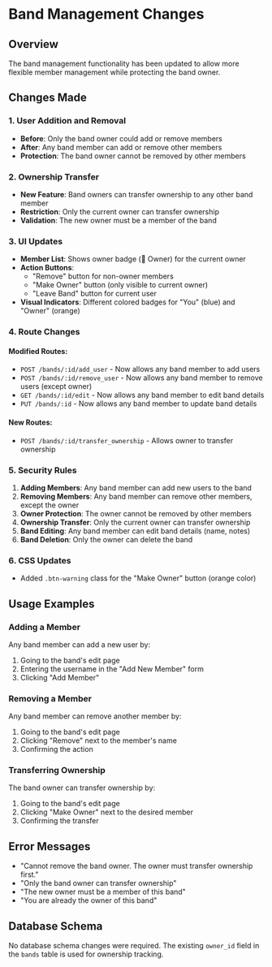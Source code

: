 # Band Management Changes

## Overview
The band management functionality has been updated to allow more flexible member management while protecting the band owner.

## Changes Made

### 1. User Addition and Removal
- **Before**: Only the band owner could add or remove members
- **After**: Any band member can add or remove other members
- **Protection**: The band owner cannot be removed by other members

### 2. Ownership Transfer
- **New Feature**: Band owners can transfer ownership to any other band member
- **Restriction**: Only the current owner can transfer ownership
- **Validation**: The new owner must be a member of the band

### 3. UI Updates
- **Member List**: Shows owner badge (👑 Owner) for the current owner
- **Action Buttons**: 
  - "Remove" button for non-owner members
  - "Make Owner" button (only visible to current owner)
  - "Leave Band" button for current user
- **Visual Indicators**: Different colored badges for "You" (blue) and "Owner" (orange)

### 4. Route Changes

#### Modified Routes:
- `POST /bands/:id/add_user` - Now allows any band member to add users
- `POST /bands/:id/remove_user` - Now allows any band member to remove users (except owner)
- `GET /bands/:id/edit` - Now allows any band member to edit band details
- `PUT /bands/:id` - Now allows any band member to update band details

#### New Routes:
- `POST /bands/:id/transfer_ownership` - Allows owner to transfer ownership

### 5. Security Rules
1. **Adding Members**: Any band member can add new users to the band
2. **Removing Members**: Any band member can remove other members, except the owner
3. **Owner Protection**: The owner cannot be removed by other members
4. **Ownership Transfer**: Only the current owner can transfer ownership
5. **Band Editing**: Any band member can edit band details (name, notes)
6. **Band Deletion**: Only the owner can delete the band

### 6. CSS Updates
- Added `.btn-warning` class for the "Make Owner" button (orange color)

## Usage Examples

### Adding a Member
Any band member can add a new user by:
1. Going to the band's edit page
2. Entering the username in the "Add New Member" form
3. Clicking "Add Member"

### Removing a Member
Any band member can remove another member by:
1. Going to the band's edit page
2. Clicking "Remove" next to the member's name
3. Confirming the action

### Transferring Ownership
The band owner can transfer ownership by:
1. Going to the band's edit page
2. Clicking "Make Owner" next to the desired member
3. Confirming the transfer

## Error Messages
- "Cannot remove the band owner. The owner must transfer ownership first."
- "Only the band owner can transfer ownership"
- "The new owner must be a member of this band"
- "You are already the owner of this band"

## Database Schema
No database schema changes were required. The existing `owner_id` field in the `bands` table is used for ownership tracking.
